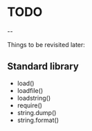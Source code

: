 # TODO
--

Things to be revisited later:

## Standard library

- load()
- loadfile()
- loadstring()
- require()
- string.dump()
- string.format()
